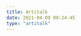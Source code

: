 ```yaml
---
title: Artitalk
date: 2021-04-09 00:24:45
type: "artitalk"
---
```

<!-- 引用 artitalk -->
<script type="text/javascript" src="https://unpkg.com/artitalk"></script>
<!-- 存放说说的容器 -->
<div id="artitalk_main"></div>
<script>
new Artitalk({
    appId: 'zFol94alxNTCbu4PJbYmzuS3-MdYXbMMI', // Your LeanCloud appId
    appKey: '51VPgjqlolOeqms1JdbUp6M1' // Your LeanCloud appKey
})
</script>